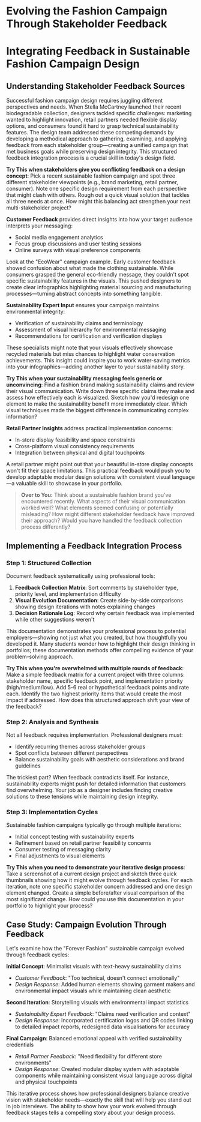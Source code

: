 # Evolving the Fashion Campaign Through Stakeholder Feedback

# Integrating Feedback in Sustainable Fashion Campaign Design

## Understanding Stakeholder Feedback Sources

Successful fashion campaign design requires juggling different perspectives and needs. When Stella McCartney launched their recent biodegradable collection, designers tackled specific challenges: marketing wanted to highlight innovation, retail partners needed flexible display options, and consumers found it hard to grasp technical sustainability features. The design team addressed these competing demands by developing a methodical approach to gathering, examining, and applying feedback from each stakeholder group—creating a unified campaign that met business goals while preserving design integrity. This structured feedback integration process is a crucial skill in today's design field.

**Try This when stakeholders give you conflicting feedback on a design concept**: Pick a recent sustainable fashion campaign and spot three different stakeholder viewpoints (e.g., brand marketing, retail partner, consumer). Note one specific design requirement from each perspective that might clash with others. Rough out a quick visual solution that tackles all three needs at once. How might this balancing act strengthen your next multi-stakeholder project?

**Customer Feedback** provides direct insights into how your target audience interprets your messaging:
- Social media engagement analytics
- Focus group discussions and user testing sessions
- Online surveys with visual preference components

Look at the "EcoWear" campaign example. Early customer feedback showed confusion about what made the clothing sustainable. While consumers grasped the general eco-friendly message, they couldn't spot specific sustainability features in the visuals. This pushed designers to create clear infographics highlighting material sourcing and manufacturing processes—turning abstract concepts into something tangible.

**Sustainability Expert Input** ensures your campaign maintains environmental integrity:
- Verification of sustainability claims and terminology
- Assessment of visual hierarchy for environmental messaging
- Recommendations for certification and verification displays

These specialists might note that your visuals effectively showcase recycled materials but miss chances to highlight water conservation achievements. This insight could inspire you to work water-saving metrics into your infographics—adding another layer to your sustainability story.

**Try This when your sustainability messaging feels generic or unconvincing**: Find a fashion brand making sustainability claims and review their visual communication. Write down three specific claims they make and assess how effectively each is visualized. Sketch how you'd redesign one element to make the sustainability benefit more immediately clear. Which visual techniques made the biggest difference in communicating complex information?

**Retail Partner Insights** address practical implementation concerns:
- In-store display feasibility and space constraints
- Cross-platform visual consistency requirements
- Integration between physical and digital touchpoints

A retail partner might point out that your beautiful in-store display concepts won't fit their space limitations. This practical feedback would push you to develop adaptable modular design solutions with consistent visual language—a valuable skill to showcase in your portfolio.

> **Over to You:** Think about a sustainable fashion brand you've encountered recently. What aspects of their visual communication worked well? What elements seemed confusing or potentially misleading? How might different stakeholder feedback have improved their approach? Would you have handled the feedback collection process differently?

## Implementing a Feedback Integration Process

### Step 1: Structured Collection

Document feedback systematically using professional tools:

1. **Feedback Collection Matrix**: Sort comments by stakeholder type, priority level, and implementation difficulty
2. **Visual Evolution Documentation**: Create side-by-side comparisons showing design iterations with notes explaining changes
3. **Decision Rationale Log**: Record why certain feedback was implemented while other suggestions weren't

This documentation demonstrates your professional process to potential employers—showing not just what you created, but how thoughtfully you developed it. Many students wonder how to highlight their design thinking in portfolios; these documentation methods offer compelling evidence of your problem-solving approach.

**Try This when you're overwhelmed with multiple rounds of feedback**: Make a simple feedback matrix for a current project with three columns: stakeholder name, specific feedback point, and implementation priority (high/medium/low). Add 5-6 real or hypothetical feedback points and rate each. Identify the two highest priority items that would create the most impact if addressed. How does this structured approach shift your view of the feedback?

### Step 2: Analysis and Synthesis

Not all feedback requires implementation. Professional designers must:
- Identify recurring themes across stakeholder groups
- Spot conflicts between different perspectives
- Balance sustainability goals with aesthetic considerations and brand guidelines

The trickiest part? When feedback contradicts itself. For instance, sustainability experts might push for detailed information that customers find overwhelming. Your job as a designer includes finding creative solutions to these tensions while maintaining design integrity.

### Step 3: Implementation Cycles

Sustainable fashion campaigns typically go through multiple iterations:
- Initial concept testing with sustainability experts
- Refinement based on retail partner feasibility concerns
- Consumer testing of messaging clarity
- Final adjustments to visual elements

**Try This when you need to demonstrate your iterative design process**: Take a screenshot of a current design project and sketch three quick thumbnails showing how it might evolve through feedback cycles. For each iteration, note one specific stakeholder concern addressed and one design element changed. Create a simple before/after visual comparison of the most significant change. How could you use this documentation in your portfolio to highlight your process?

## Case Study: Campaign Evolution Through Feedback

Let's examine how the "Forever Fashion" sustainable campaign evolved through feedback cycles:

**Initial Concept**: Minimalist visuals with text-heavy sustainability claims
- *Customer Feedback*: "Too technical, doesn't connect emotionally"
- *Design Response*: Added human elements showing garment makers and environmental impact visuals while maintaining clean aesthetic

**Second Iteration**: Storytelling visuals with environmental impact statistics
- *Sustainability Expert Feedback*: "Claims need verification and context"
- *Design Response*: Incorporated certification logos and QR codes linking to detailed impact reports, redesigned data visualisations for accuracy

**Final Campaign**: Balanced emotional appeal with verified sustainability credentials
- *Retail Partner Feedback*: "Need flexibility for different store environments"
- *Design Response*: Created modular display system with adaptable components while maintaining consistent visual language across digital and physical touchpoints

This iterative process shows how professional designers balance creative vision with stakeholder needs—exactly the skill that will help you stand out in job interviews. The ability to show how your work evolved through feedback stages tells a compelling story about your design process.